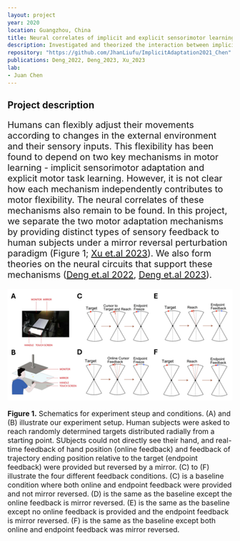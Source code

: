 ```yaml
---
layout: project
year: 2020
location: Guangzhou, China
title: Neural correlates of implicit and explicit sensorimotor learning
description: Investigated and theorized the interaction between implicit sensorimotor adaptation and explicit motor task learning.
repository: "https://github.com/JhanLiufu/ImplicitAdaptation2021_Chen"
publications: Deng_2022, Deng_2023, Xu_2023
lab: 
- Juan Chen
---
```

## Project description
<div style="font-size: 20px;">
    <p>
    Humans can flexibly adjust their movements according to changes in the external environment and their sensory inputs. This flexibility has been found to depend on two key mechanisms in motor learning - implicit sensorimotor adaptation and explicit motor task learning. However, it is not clear how each mechanism independently contributes to motor flexibility. The neural correlates of these mechanisms also remain to be found. In this project, we separate the two motor adaptation mechanisms by providing distinct types of sensory feedback to human subjects under a mirror reversal perturbation paradigm (Figure 1; <a href="https://jhanliufu.github.io/publications/Xu_2023.html">Xu et.al 2023</a>). We also form theories on the neural circuits that support these mechanisms (<a href="https://jhanliufu.github.io/publications/Deng_2022.html">Deng et.al 2022</a>, <a href="https://jhanliufu.github.io/publications/Deng_2023.html">Deng et.al 2023</a>).
    </p>
</div>

<div align="center">
    <img src="/assets/images/smadapt_graphical_abstract.png" alt="Example Image" width="800"/>
    <p style="text-align: left; font-size: 16px;">
        <strong>Figure 1.</strong> Schematics for experiment steup and conditions. (A) and (B) illustrate our experiment setup. Human subjects were asked to reach randomly determined targets distributed radially from a starting point. SUbjects could not directly see their hand, and real-time feedback of hand position (online feedback) and feedback of trajectory ending position relative to the target (endpoint feedback) were provided but reversed by a mirror. (C) to (F) illustrate the four different feedback conditions. (C) is a baseline condition where both online and endpoint feedback were provided and not mirror reversed. (D) is the same as the baseline except the online feedback is mirror reversed. (E) is the same as the baseline except no online feedback is provided and the endpoint feedback is mirror reversed. (F) is the same as the baseline except both online and endpoint feedback was mirror reversed.
    </p>
<div>